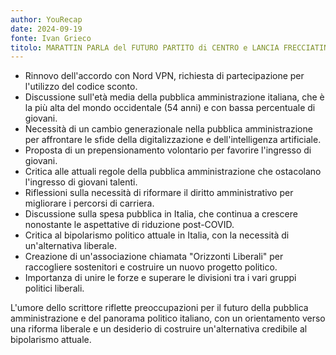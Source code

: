 ```yaml
---
author: YouRecap
date: 2024-09-19
fonte: Ivan Grieco
titolo: MARATTIN PARLA del FUTURO PARTITO di CENTRO e LANCIA FRECCIATINE a BOLDRIN
---
```


- Rinnovo dell'accordo con Nord VPN, richiesta di partecipazione per l'utilizzo del codice sconto.
- Discussione sull'età media della pubblica amministrazione italiana, che è la più alta del mondo occidentale (54 anni) e con bassa percentuale di giovani.
- Necessità di un cambio generazionale nella pubblica amministrazione per affrontare le sfide della digitalizzazione e dell'intelligenza artificiale.
- Proposta di un prepensionamento volontario per favorire l'ingresso di giovani.
- Critica alle attuali regole della pubblica amministrazione che ostacolano l'ingresso di giovani talenti.
- Riflessioni sulla necessità di riformare il diritto amministrativo per migliorare i percorsi di carriera.
- Discussione sulla spesa pubblica in Italia, che continua a crescere nonostante le aspettative di riduzione post-COVID.
- Critica al bipolarismo politico attuale in Italia, con la necessità di un'alternativa liberale.
- Creazione di un'associazione chiamata "Orizzonti Liberali" per raccogliere sostenitori e costruire un nuovo progetto politico.
- Importanza di unire le forze e superare le divisioni tra i vari gruppi politici liberali.

L'umore dello scrittore riflette preoccupazioni per il futuro della pubblica amministrazione e del panorama politico italiano, con un orientamento verso una riforma liberale e un desiderio di costruire un'alternativa credibile al bipolarismo attuale.
